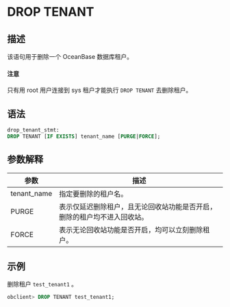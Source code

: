 # DROP TENANT

## 描述

该语句用于删除一个 OceanBase 数据库租户。

  <main id="notice" type='notice'>
    <h4>注意</h4>
    <p>只有用 root 用户连接到 sys 租户才能执行 <code>DROP TENANT</code> 去删除租户。</p>
  </main>

## 语法

```sql
drop_tenant_stmt:
DROP TENANT [IF EXISTS] tenant_name [PURGE|FORCE];
```

## 参数解释

|   **参数**    |                **描述**                |
|-------------|--------------------------------------|
| tenant_name | 指定要删除的租户名。                           |
| PURGE       | 表示仅延迟删除租户，且无论回收站功能是否开启，删除的租户均不进入回收站。 |
| FORCE       | 表示无论回收站功能是否开启，均可以立刻删除租户。             |

## 示例

删除租户 `test_tenant1` 。

```sql
obclient> DROP TENANT test_tenant1;
```
